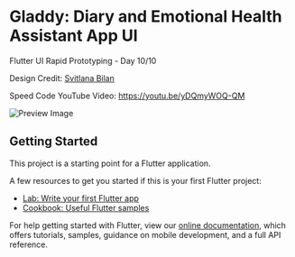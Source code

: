 # Gladdy: Diary and Emotional Health Assistant App UI

Flutter UI Rapid Prototyping - Day 10/10

Design Credit: [Svitlana Bilan](https://dribbble.com/shots/9245974-Gladdy-Diary-and-Emotional-health-assistant12)

Speed Code YouTube Video: https://youtu.be/yDQmyWOQ-QM

![Preview Image](assets/images/preview.gif)

## Getting Started

This project is a starting point for a Flutter application.

A few resources to get you started if this is your first Flutter project:

- [Lab: Write your first Flutter app](https://flutter.dev/docs/get-started/codelab)
- [Cookbook: Useful Flutter samples](https://flutter.dev/docs/cookbook)

For help getting started with Flutter, view our
[online documentation](https://flutter.dev/docs), which offers tutorials,
samples, guidance on mobile development, and a full API reference.
